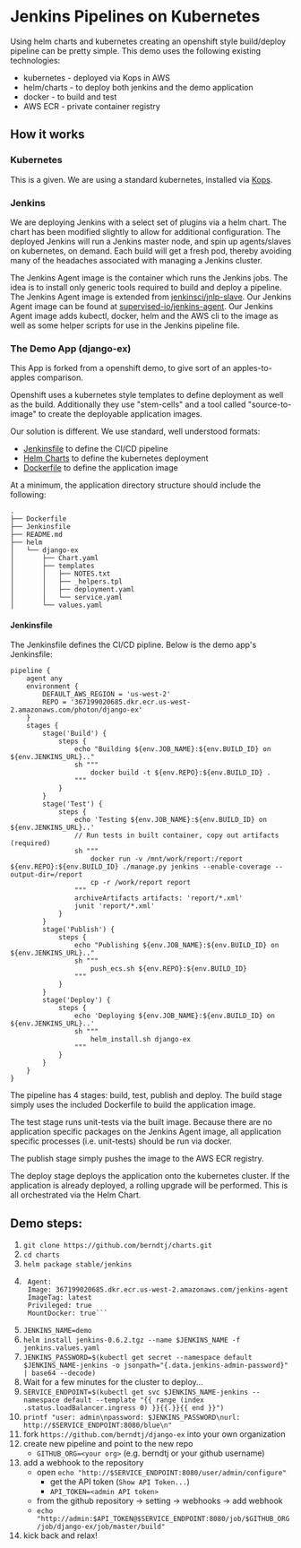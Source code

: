 # Jenkins Pipelines on Kubernetes

Using helm charts and kubernetes creating an openshift style build/deploy
pipeline can be pretty simple.  This demo uses the following existing
technologies:

- kubernetes - deployed via Kops in AWS
- helm/charts - to deploy both jenkins and the demo application
- docker - to build and test
- AWS ECR - private container registry

## How it works

### Kubernetes

This is a given.  We are using a standard kubernetes, installed via <a href="https://kubernetes.io/docs/getting-started-guides/kops/">Kops</a>.

### Jenkins

We are deploying Jenkins with a select set of plugins via a helm chart.  The
chart has been modified slightly to allow for additional configuration.  The
deployed Jenkins will run a Jenkins master node, and spin up agents/slaves
on kubernetes, on demand.  Each build will get a fresh pod, thereby avoiding
many of the headaches associated with managing a Jenkins cluster.

The Jenkins Agent image is the container which runs the Jenkins jobs.  The idea
is to install only generic tools required to build and deploy a pipeline. The
Jenkins Agent image is extended from
[jenkinsci/jnlp-slave](https://hub.docker.com/r/jenkinsci/jnlp-slave/).  Our
Jenkins Agent image can be found at
[supervised-io/jenkins-agent](https://github.com/supervised-io/jenkins-agent).
Our Jenkins Agent image adds kubectl, docker, helm and the AWS cli to the image
as well as some helper scripts for use in the Jenkins pipeline file.

### The Demo App (django-ex)

This App is forked from a openshift demo, to give sort of an apples-to-apples
comparison.

Openshift uses a kubernetes style templates to define deployment as well as the
build.  Additionally they use "stem-cells" and a tool called "source-to-image"
to create the deployable application images.

Our solution is different.  We use standard, well understood formats:

- <a href="https://jenkins.io/doc/book/pipeline/jenkinsfile/">Jenkinsfile</a> to define the CI/CD pipeline
- <a href="https://github.com/kubernetes/helm/blob/master/docs/charts.md">Helm Charts</a> to define the kubernetes deployment
- <a href="https://docs.docker.com/engine/reference/builder/#environment-replacement">Dockerfile</a> to define the application image

At a minimum, the application directory structure should include the following:

```
.
├── Dockerfile
├── Jenkinsfile
├── README.md
├── helm
│   └── django-ex
│       ├── Chart.yaml
│       ├── templates
│       │   ├── NOTES.txt
│       │   ├── _helpers.tpl
│       │   ├── deployment.yaml
│       │   └── service.yaml
│       └── values.yaml
```

#### Jenkinsfile

The Jenkinsfile defines the CI/CD pipline.  Below is the demo app's Jenkinsfile:

```
pipeline {
    agent any
    environment {
        DEFAULT_AWS_REGION = 'us-west-2'
        REPO = '367199020685.dkr.ecr.us-west-2.amazonaws.com/photon/django-ex'
    }
    stages {
        stage('Build') {
            steps {
                echo "Building ${env.JOB_NAME}:${env.BUILD_ID} on ${env.JENKINS_URL}.."
                sh """
                    docker build -t ${env.REPO}:${env.BUILD_ID} .
                """
            }
        }
        stage('Test') {
            steps {
                echo 'Testing ${env.JOB_NAME}:${env.BUILD_ID} on ${env.JENKINS_URL}..'
                // Run tests in built container, copy out artifacts (required)
                sh """
                    docker run -v /mnt/work/report:/report ${env.REPO}:${env.BUILD_ID} ./manage.py jenkins --enable-coverage --output-dir=/report
                    cp -r /work/report report
                """
                archiveArtifacts artifacts: 'report/*.xml'
                junit 'report/*.xml'
            }
        }
        stage('Publish') {
            steps {
                echo "Publishing ${env.JOB_NAME}:${env.BUILD_ID} on ${env.JENKINS_URL}.."
                sh """
                    push_ecs.sh ${env.REPO}:${env.BUILD_ID}
                """
            }
        }
        stage('Deploy') {
            steps {
                echo 'Deploying ${env.JOB_NAME}:${env.BUILD_ID} on ${env.JENKINS_URL}..'
                sh """
                    helm_install.sh django-ex
                """
            }
        }
    }
}
```

The pipeline has 4 stages: build, test, publish and deploy.  The build stage
simply uses the included Dockerfile to build the application image.

The test stage runs unit-tests via the built image.  Because there are no
application specific packages on the Jenkins Agent image, all application
specific processes (i.e. unit-tests) should be run via docker.

The publish stage simply pushes the image to the AWS ECR registry.

The deploy stage deploys the application onto the kubernetes cluster.  If
the application is already deployed, a rolling upgrade will be performed.
This is all orchestrated via the Helm Chart.

## Demo steps:
1. `git clone https://github.com/berndtj/charts.git`
1. `cd charts`
1. `helm package stable/jenkins`
1. ```cat << EOF > jenkins.values.yaml
    Agent:
    Image: 367199020685.dkr.ecr.us-west-2.amazonaws.com/jenkins-agent
    ImageTag: latest
    Privileged: true
    MountDocker: true```
1. `JENKINS_NAME=demo`
1. `helm install jenkins-0.6.2.tgz --name $JENKINS_NAME -f jenkins.values.yaml`
1. `JENKINS_PASSWORD=$(kubectl get secret --namespace default $JENKINS_NAME-jenkins -o jsonpath="{.data.jenkins-admin-password}" | base64 --decode)`
1. Wait for a few minutes for the cluster to deploy...
1. `SERVICE_ENDPOINT=$(kubectl get svc $JENKINS_NAME-jenkins --namespace default --template "{{ range (index .status.loadBalancer.ingress 0) }}{{.}}{{ end }}")`
1. `printf "user: admin\npassword: $JENKINS_PASSWORD\nurl: http://$SERVICE_ENDPOINT:8080/blue\n"`
1. fork `https://github.com/berndtj/django-ex` into your own organization
1. create new pipeline and point to the new repo
    - `GITHUB_ORG=<your org>` (e.g. berndtj or your github username)
1. add a webhook to the repository
    - open `echo "http://$SERVICE_ENDPOINT:8080/user/admin/configure"`
        - get the API token (`Show API Token...`)
        - `API_TOKEN=<admin API token>`
    - from the github repository -> setting -> webhooks -> add webhook
    - `echo "http://admin:$API_TOKEN@$SERVICE_ENDPOINT:8080/job/$GITHUB_ORG/job/django-ex/job/master/build"`
1. kick back and relax!
